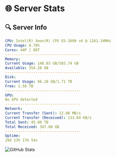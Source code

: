 # 🌐 Server Stats
## 🔍 Server Info
```yaml
CPU: Intel(R) Xeon(R) CPU E5-2699 v4 @ 1261.34MHz
CPU Usage: 0.70%
Cores: 44P | 88T
-----------------------------------
Memory:
Current Usage: 146.03 GB/503.74 GB
Available: 354.28 GB
-----------------------------------
Disk:
Current Usage: 66.18 GB/1.71 TB
Free: 1.56 TB
-----------------------------------
GPU:
No GPU detected
-----------------------------------
Network:
Current Transfer (Sent): 22.08 MB/s
Current Transfer (Received): 133.04 KB/s
Total Sent: 45.00 TB
Total Received: 387.60 GB
-----------------------------------
Uptime:
28d 13h 17m 54s
```
![GitHub Stats](https://img.shields.io/badge/Updated-2025-04-05_10:40:43-blue)